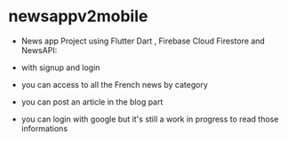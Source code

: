 # newsappv2mobile

- News app Project  using Flutter Dart , Firebase Cloud Firestore and NewsAPI:

- with signup and login 
- you can access to all the French news by category 
- you can post an article in the blog part
- you can login with google but it's still a work in progress to read those informations


